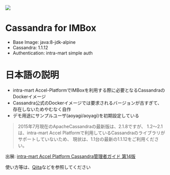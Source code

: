 [![](https://images.microbadger.com/badges/image/tsgkadot/imbox-cassandra.svg)](https://microbadger.com/images/tsgkadot/imbox-cassandra "Get your own image badge on microbadger.com")

# Cassandra for IMBox

- Base Image: java:8-jdk-alpine
- Cassandra: 1.1.12
- Authentication: intra-mart simple auth


# 日本語の説明

- intra-mart Accel-PlatformでIMBoxを利用する際に必要となるCassandraのDockerイメージ
- Cassandra公式のDockerイメージでは要求されるバージョンが古すぎて、存在しないためやむなく自作
- デモ用途にサンプルユーザ(aoyagi/aoyagi)を初期設定している

> 2015年7月現在のApacheCassandraの最新版は、2.1.8ですが、
> 1.2～2.1は、intra-mart Accel Platformで利用しているCassandraのライブラリがサポートしていないため、
> 現状は、1.1台の最新の1.1.12をご利用ください。

出展: [intra-mart Accel Platform Cassandra管理者ガイド 第14版](http://www.intra-mart.jp/document/library/iap/public/imbox/cassandra_administrator_guide/texts/install/get-cassandra.html)

使い方等は、[Qiita](http://qiita.com/kirareyaku/items/b0e7887a10b21db7ded7)などを参照してください

